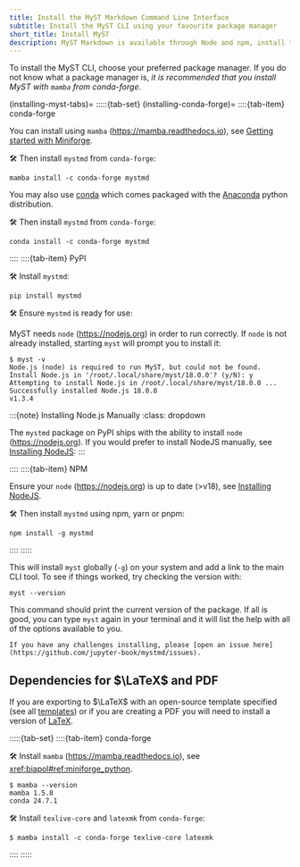 ```yaml
---
title: Install the MyST Markdown Command Line Interface
subtitle: Install the MyST CLI using your favourite package manager
short_title: Install MyST
description: MyST Markdown is available through Node and npm, install the package with `npm install mystmd`.
---
```


To install the MyST CLI, choose your preferred package manager. If you do not know what a package manager is, _it is recommended that you install MyST with `mamba` from conda-forge_.

(installing-myst-tabs)=
:::::{tab-set}
(installing-conda-forge)=
::::{tab-item} conda-forge

You can install using `mamba` (<https://mamba.readthedocs.io>), see [Getting started with Miniforge](xref:biapol#ref:miniforge_python).

🛠 Then install `mystmd` from `conda-forge`:

```shell
mamba install -c conda-forge mystmd
```

You may also use [conda](https://docs.conda.io/projects/conda/en/latest/user-guide/getting-started.html) which comes packaged with the [Anaconda](https://www.anaconda.com/download/success) python distribution.

🛠 Then install `mystmd` from `conda-forge`:

```shell
conda install -c conda-forge mystmd
```

::::
::::{tab-item} PyPI

🛠 Install `mystmd`:

```shell
pip install mystmd
```

🛠 Ensure `mystmd` is ready for use:

MyST needs `node` (<https://nodejs.org>) in order to run correctly. If `node` is not already installed, starting `myst` will prompt you to install it:

```shell
$ myst -v
Node.js (node) is required to run MyST, but could not be found.
Install Node.js in '/root/.local/share/myst/18.0.0'? (y/N): y
Attempting to install Node.js in /root/.local/share/myst/18.0.0 ...
Successfully installed Node.js 18.0.0
v1.3.4
```

:::{note} Installing Node.js Manually
:class: dropdown

The `mystmd` package on PyPI ships with the ability to install `node` (<https://nodejs.org>). If you would prefer to install NodeJS manually, see [Installing NodeJS](./install-node.md):
:::

::::
::::{tab-item} NPM

Ensure your `node` (<https://nodejs.org>) is up to date (>v18), see [Installing NodeJS](./install-node.md).

🛠 Then install `mystmd` using npm, yarn or pnpm:

```shell
npm install -g mystmd
```

::::
:::::

This will install `myst` globally (`-g`) on your system and add a link to the main CLI tool. To see if things worked, try checking the version with:

```shell
myst --version
```

This command should print the current version of the package. If all is good, you can type `myst` again in your terminal and it will list the help with all of the options available to you.

```{note}
If you have any challenges installing, please [open an issue here](https://github.com/jupyter-book/mystmd/issues).
```

## Dependencies for $\LaTeX$ and PDF

If you are exporting to $\LaTeX$ with an open-source template specified (see all [templates](https://github.com/myst-templates)) or if you are creating a PDF you will need to install a version of [LaTeX](https://www.latex-project.org/get).

:::::{tab-set}
::::{tab-item} conda-forge

🛠 Install `mamba` (<https://mamba.readthedocs.io>), see <xref:biapol#ref:miniforge_python>.

```shell
$ mamba --version
mamba 1.5.8
conda 24.7.1
```

🛠 Install `texlive-core` and `latexmk` from `conda-forge`:

```shell
$ mamba install -c conda-forge texlive-core latexmk
```

::::
:::::
